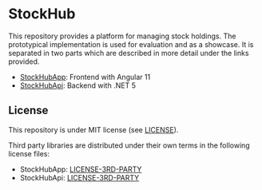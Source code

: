 # StockHub

This repository provides a platform for managing stock holdings. The prototypical implementation is used for evaluation and as a showcase. It is separated in two parts which are described in more detail under the links provided.

- <a href="https://github.com/samuelschnurr/stock-hub/blob/main/StockHubApp">StockHubApp</a>: Frontend with Angular 11
- <a href="https://github.com/samuelschnurr/stock-hub/blob/main/StockHubApi">StockHubApi</a>: Backend with .NET 5

## License

This repository is under MIT license (see <a href="https://github.com/samuelschnurr/stock-hub/blob/main/LICENSE">LICENSE</a>).

Third party libraries are distributed under their own terms in the following license files:

- StockHubApp: <a href="https://github.com/samuelschnurr/stock-hub/blob/main/StockHubApp/LICENSE-3RD-PARTY">LICENSE-3RD-PARTY</a>
- StockHubApi: <a href="https://github.com/samuelschnurr/stock-hub/blob/main/StockHubApi/LICENSE-3RD-PARTY">LICENSE-3RD-PARTY</a>
